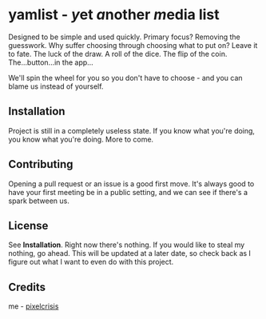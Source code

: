 # yamlist - *y*et *a*nother *m*edia list

Designed to be simple and used quickly. Primary focus? Removing the guesswork. Why suffer choosing through choosing what to put on? Leave it to fate. The luck of the draw. A roll of the dice. The flip of the coin. The...button...in the app...

We'll spin the wheel for you so you don't have to choose - and you can blame us instead of yourself.

## Installation

Project is still in a completely useless state. If you know what you're doing, you know what you're doing. More to come.

## Contributing

Opening a pull request or an issue is a good first move. It's always good to have your first meeting be in a public setting, and we can see if there's a spark between us.

## License

See **Installation**. Right now there's nothing. If you would like to steal my nothing, go ahead. This will be updated at a later date, so check back as I figure out what I want to even do with this project.

## Credits

me - [pixelcrisis](https://github.com/pixelcrisis)